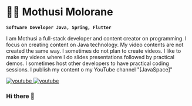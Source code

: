 
# 👨‍💻 Mothusi Molorane

**`Software Developer Java, Spring, Flutter`**

I am Mothusi a full-stack developer and content creator on programming. I focus on creating content on Java technology. My video contents are not created the same way. I sometimes do not plan to create videos. I like to make my videos where I do slides presentations followed by practical demos. I sometimes host other developers to have practical coding sessions. I publish my content o my YouTube channel "[JavaSpace]" 


<p align="left">

  <a href="https://www.youtube.com/channel/UC5BkBVEep9_jc54l9W_SW0g">
    <img alt="youtube" src="" title="Subscribe to my YouTube channel" src="https:/custom-icon-badges.demolab.com/youtube/channel/subscribers" />
  </a>
  
  <a href="https://www.youtube.com/channel/UC5BkBVEep9_jc54l9W_SW0g">
    <img alt="youtube" src="" title="Subscribe to my YouTube channel" src="https://custom-icon-badges.demolab.com/?logo=java-space-youtube" />
  </a>
</p>

### Hi there 👋

<!--
**molorane/molorane** is a ✨ _special_ ✨ repository because its `README.md` (this file) appears on your GitHub profile.

Here are some ideas to get you started:

- 🔭 I’m currently working on ...
- 🌱 I’m currently learning ...
- 👯 I’m looking to collaborate on ...
- 🤔 I’m looking for help with ...
- 💬 Ask me about ...
- 📫 How to reach me: ...
- 😄 Pronouns: ...
- ⚡ Fun fact: ...
-->
